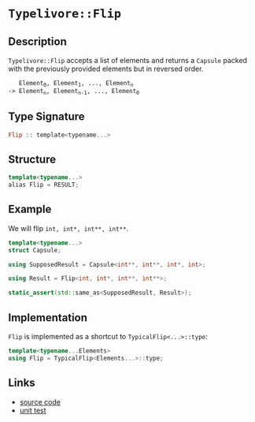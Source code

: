 <!-- Copyright 2024 Feng Mofan
SPDX-License-Identifier: Apache-2.0 -->

# `Typelivore::Flip`

## Description

`Typelivore::Flip` accepts a list of elements and returns a `Capsule` packed with the previously provided elements but in reversed order.
<pre><code>   Element<sub>0</sub>, Element<sub>1</sub>, ..., Element<sub>n</sub>
-> Element<sub>n</sub>, Element<sub>n-1</sub>, ..., Element<sub>0</sub></code></pre>

## Type Signature

```Haskell
Flip :: template<typename...>
```

## Structure

```C++
template<typename...>
alias Flip = RESULT;
```

## Example

We will flip `int, int*, int**, int**`.

```C++
template<typename...>
struct Capsule;

using SupposedResult = Capsule<int**, int**, int*, int>;

using Result = Flip<int, int*, int**, int**>;

static_assert(std::same_as<SupposedResult, Result>);
```

## Implementation

`Flip` is implemented as a shortcut to `TypicalFlip<...>::type`:

```C++
template<typename...Elements>
using Flip = TypicalFlip<Elements...>::type;
```

## Links

- [source code](../../../../conceptrodon/descend/typelivore/flip.hpp)
- [unit test](../../../../tests/unit/typelivore/flip.test.hpp)
